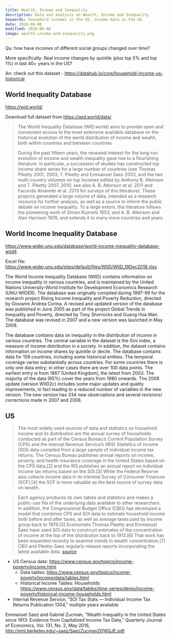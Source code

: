 ```yaml
---
title: Wealth, Income and Inequality
description: Data and analysis on Wealth, Income and Inequality
keywords: household incomes in the US, income data in the US
date: 2018-06-06
modified: 2018-06-06
image: wealth-income-and-inequality.png
---
```


Qu: how have incomes of different social groups changed over time?

More specifically: Real income changes by quintile (plus top 5% and top 1%) in last 40+ years in the US?

An: check out this dataset - https://datahub.io/core/household-income-us-historical

## World Inequality Database

https://wid.world/

Download full dataset from https://wid.world/data/

> The World Inequality Database (WID.world) aims to provide open and convenient access to the most extensive available database on the historical evolution of the world distribution of income and wealth, both within countries and between countries
>
> During the past fifteen years, the renewed interest for the long-run evolution of income and wealth inequality gave rise to a flourishing literature. In particular, a succession of studies has constructed top income share series for a large number of countries (see Thomas Piketty 2001, 2003, T. Piketty and Emmanuel Saez 2003, and the two multi-country volumes on top incomes edited by Anthony B. Atkinson and T. Piketty 2007, 2010; see also A. B. Atkinson et al. 2011 and Facundo Alvaredo et al. 2013 for surveys of this literature). These projects generated a large volume of data, intended as a research resource for further analysis, as well as a source to inform the public debate on income inequality. To a large extent, this literature follows the pioneering work of Simon Kuznets 1953, and A. B. Atkinson and Alan Harrison 1978, and extends it to many more countries and years.

## World Income Inequality Database

https://www.wider.unu.edu/database/world-income-inequality-database-wiid4

Excel file: https://www.wider.unu.edu/sites/default/files/WIID/WIID_19Dec2018.xlsx

The World Income Inequality Database (WIID) contains information on income inequality in various countries, and is maintained by the United Nations University-World Institute for Development Economics Research (UNU-WIDER). The database was originally compiled during 1997-99 for the research project Rising Income Inequality and Poverty Reduction, directed by Giovanni Andrea Corina. A revised and updated version of the database was published in June 2005 as part of the project Global Trends in Inequality and Poverty, directed by Tony Shorrocks and Guang Hua Wan. The database was revised in 2007 and a new version was launched in May 2008.

The database contains data on inequality in the distribution of income in various countries. The central variable in the dataset is the Gini index, a measure of income distribution in a society. In addition, the dataset contains information on income shares by quintile or decile. The database contains data for 159 countries, including some historical entities. The temporal coverage varies substantially across countries. For some countries there is only one data entry; in other cases there are over 100 data points. The earliest entry is from 1867 (United Kingdom), the latest from 2003. The majority of the data (65%) cover the years from 1980 onwards. The 2008 update (version WIID2c) includes some major updates and quality improvements, in fact leading to a reduced number of variables in the new version. The new version has 334 new observations and several revisions/ corrections made in 2007 and 2008.

## US

> The most widely used sources of data and statistics on household income and its distribution are the annual survey of households conducted as part of the Census Bureau’s Current Population Survey (CPS) and the Internal Revenue Service’s (IRS) Statistics of Income (SOI) data compiled from a large sample of individual income tax returns.  The Census Bureau publishes annual reports on income, poverty, and health insurance coverage in the United States based on the CPS data,[2] and the IRS publishes an annual report on individual income tax returns based on the SOI.[3]  While the Federal Reserve also collects income data in its triennial Survey of Consumer Finances (SCF),[4] the SCF is more valuable as the best source of survey data on wealth.

> Each agency produces its own tables and statistics and makes a public-use file of the underlying data available to other researchers.  In addition, the Congressional Budget Office (CBO) has developed a model that combines CPS and SOI data to estimate household income both before and after taxes, as well as average taxes paid by income group back to 1979.[5]  Economists Thomas Piketty and Emmanuel Saez have used SOI data to construct estimates of the concentration of income at the top of the distribution back to 1913.[6]  That work has been expanded recently to examine trends in wealth concentration.[7]  CBO and Piketty-Saez regularly release reports incorporating the latest available data. [source](https://www.cbpp.org/research/poverty-and-inequality/a-guide-to-statistics-on-historical-trends-in-income-inequality)

* US Census data: https://www.census.gov/topics/income-poverty/income.html
  * Data tables: https://www.census.gov/topics/income-poverty/income/data/tables.html
  * Historical Income Tables: Households https://www.census.gov/data/tables/time-series/demo/income-poverty/historical-income-households.html
* Internal Revenue Service, “SOI Tax Stats — Individual Income Tax Returns Publication 1304,” multiple years available

Emmanuel Saez and Gabriel Zucman, “Wealth Inequality in the United States since 1913: Evidence from Capitalized Income Tax Data,” Quarterly Journal of Economics, Vol. 131, No. 2, May 2016, http://eml.berkeley.edu/~saez/SaezZucman2016QJE.pdf.
